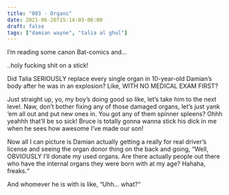 ```yaml
---
title: "003 - Organs"
date: 2021-06-26T15:14:03-06:00
draft: false
tags: ["damian wayne", "talia al ghul"]
---
```


I’m reading some canon Bat-comics and…

..holy fucking shit on a stick!

Did Talia SERIOUSLY replace every single organ in 10-year-old Damian’s body after he was in an explosion? Like, WITH NO MEDICAL EXAM FIRST?

Just straight up, yo, my boy’s doing good so like, let’s take him to the next level. Naw, don’t bother fixing any of those damaged organs, let’s just yank ‘em all out and put new ones in. You got any of them spinner spleens? Ohhh yeahhh that’ll be so sick! Bruce is totally gonna wanna stick his dick in me when he sees how awesome I’ve made our son!

Now all I can picture is Damian actually getting a really for real driver’s license and seeing the organ donor thing on the back and going, “Well, OBVIOUSLY I’ll donate my used organs. Are there actually people out there who have the internal organs they were born with at my age? Hahaha, freaks.“

And whomever he is with is like, “Uhh… what?“